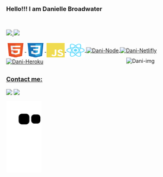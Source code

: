 ### Hello!!! I am Danielle Broadwater

<!-- 
- 🔭 I’m currently working on front-end
- 🌱 I’m currently learning JavaScript Frameworks
- 😄 Pronouns: She/Her
- ⚡ Fun fact: I speak Brazilian Portuguese -->

##
</br>
<div>
  <a href="https://github.com/bw-dani">
  <img height="190em" src="https://github-readme-stats.vercel.app/api?username=bw-dani&show_icons=true&theme=dracula&include_all_commits=true&count_private=true"/>
  <img height="190em" src="https://github-readme-stats.vercel.app/api/top-langs/?username=bw-dani&layout=compact&langs_count=7&theme=dracula"/>
</div>
  
  <div style="display: inline_block"><br>
     <img align="center" alt="Dani-HTML" height="40" width="50" src="https://raw.githubusercontent.com/devicons/devicon/master/icons/html5/html5-original.svg">
     <img align="center" alt="Dani-CSS" height="40" width="50" src="https://raw.githubusercontent.com/devicons/devicon/master/icons/css3/css3-original.svg">
     <img align="center" alt="Dani-Js" height="40" width="50" src="https://raw.githubusercontent.com/devicons/devicon/master/icons/javascript/javascript-plain.svg">
     <img align="center" alt="Dani-React" height="40" width="50" src="https://raw.githubusercontent.com/devicons/devicon/master/icons/react/react-original.svg">
     <img align="center" alt="Dani-Node" height="40" width="50" src="https://img.shields.io/badge/Node.js-43853D?style=for-the-badge&logo=node.js&logoColor=white">
     <img align="center" alt="Dani-Netlifly" height="40" width="50" src="https://img.shields.io/badge/Netlify-00C7B7?style=for-the-badge&logo=netlify&logoColor=white">
     <img align="center" alt="Dani-Heroku" height="40" width="50" src="https://img.shields.io/badge/Heroku-430098?style=for-the-badge&logo=heroku&logoColor=white">
     <img align="right" alt="Dani-img" height="150" width="180" src="https://share-cdn.picrew.me/shareImg/org/202108/338224_f9ckyiHf.png">
  </div>
  
  
  ##
  
  <div>
    <h3>Contact me: </h3>
<!--   <a href="https://instagram.com/danicode_" target="_blank"><img src="https://img.shields.io/badge/-Instagram-%23E4405F?style=for-the-badge&logo=instagram&logoColor=white" target="_blank"></a> -->
    <a href = "mailto:danibwdev@outlook.com"><img src="https://img.shields.io/badge/Microsoft_Outlook-0078D4?style=for-the-badge&logo=microsoft-outlook&logoColor=white"></a>
    <a href="https://www.linkedin.com/in/danielle-broadwater" target="_blank"><img src="https://img.shields.io/badge/-LinkedIn-%230077B5?style=for-the-badge&logo=linkedin&logoColor=white" target="_blank"></a> 
 

    
  ![Snake animation](https://github.com/rafaballerini/rafaballerini/blob/output/github-contribution-grid-snake.svg)

  
</div>

